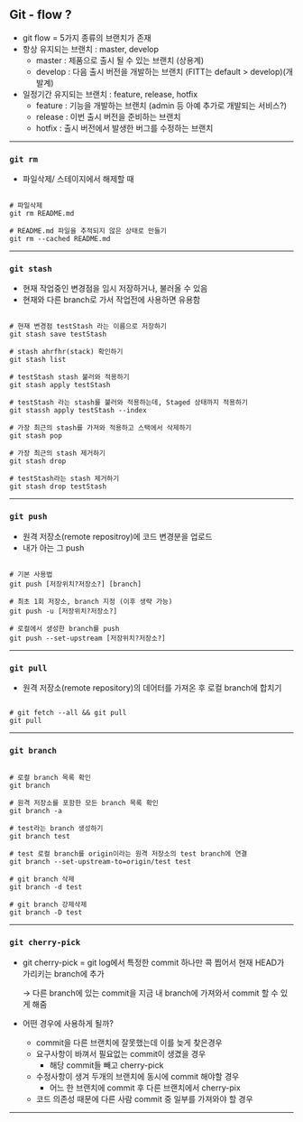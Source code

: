 
## Git - flow ?

- git flow = 5가지 종류의 브랜치가 존재
- 항상 유지되는 브랜치 : master, develop
    - master : 제품으로 출시 될 수 있는 브랜치 (상용계)
    - develop : 다음 출시 버전을 개발하는 브랜치 (FITT는 default > develop)(개발계)
- 일정기간 유지되는 브랜치 : feature, release, hotfix
    - feature : 기능을 개발하는 브랜치 (admin 등 아예 추가로 개발되는 서비스?)
    - release : 이번 출시 버전을 준비하는 브랜치
    - hotfix : 출시 버전에서 발생한 버그를 수정하는 브랜치
---

### `git rm`
- 파일삭제/ 스테이지에서 해제할 때
```shell

# 파일삭제
git rm README.md

# README.md 파일을 추적되지 않은 상태로 만들기
git rm --cached README.md

```
----
### `git stash`
- 현재 작업중인 변경점을 임시 저장하거나, 불러올 수 있음
- 현재와 다른 branch로 가서 작업전에 사용하면 유용함
```shell

# 현재 변경점 testStash 라는 이름으로 저장하기
git stash save testStash

# stash ahrfhr(stack) 확인하기
git stash list

# testStash stash 불러와 적용하기
git stash apply testStash

# testStash 라는 stash를 불러와 적용하는데, Staged 상태까지 적용하기
git stassh apply testStash --index

# 가장 최근의 stash를 가져와 적용하고 스택에서 삭제하기
git stash pop

# 가장 최근의 stash 제거하기
git stash drop

# testStash라는 stash 제거하기
git stash drop testStash

```
---
### `git push`
- 원격 저장소(remote repositroy)에 코드 변경분을 업로드 
- 내가 아는 그 push
```shell

# 기본 사용법
git push [저장위치?저장소?] [branch]

# 최초 1회 저장소, branch 지정 (이후 생략 가능)
git push -u [저장위치?저장소?]

# 로컬에서 생성한 branch를 push
git push --set-upstream [저장위치?저장소?]

```
---
### `git pull`
- 원격 저장소(remote repository)의 데어터를 가져온 후 로컬 branch에 합치기
```shell

# git fetch --all && git pull
git pull

```
---
### `git branch`
```shell

# 로컬 branch 목록 확인
git branch

# 원격 저장소를 포함한 모든 branch 목록 확인
git branch -a

# test라는 branch 생성하기
git branch test

# test 로컬 branch를 origin이라는 원격 저장소의 test branch에 연결
git branch --set-upstream-to=origin/test test

# git branch 삭제
git branch -d test

# git branch 강제삭제
git branch -D test

```
---
### `git cherry-pick`
- git cherry-pick = git log에서 특정한 commit 하나만 콕 찝어서 현재 HEAD가 가리키는 branch에 추가
    
    → 다른 branch에 있는 commit을 지금 내 branch에 가져와서 commit 할 수 있게 해줌
    
- 어떤 경우에 사용하게 될까?
    - commit을 다른 브랜치에 잘못했는데 이를 늦게 찾은경우
    - 요구사항이 바껴서 필요없는 commit이 생겼을 경우
        - 해당 commit들 빼고 cherry-pick
    - 수정사항이 생겨 두개의 브랜치에 동시에 commit 해야할 경우
        - 어느 한 브랜치에 commit 후 다른 브랜치에서 cherry-pix
    - 코드 의존성 때문에 다른 사람 commit 중 일부를 가져와야 할 경우

---
